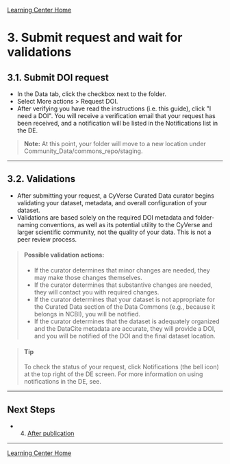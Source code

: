 [Learning Center Home](http://learning.cyverse.org/)

# 3. Submit request and wait for validations

## 3.1. Submit DOI request

-   In the Data tab, click the checkbox next to the folder.
-   Select More actions \> Request DOI.
-   After verifying you have read the instructions (i.e. this guide),
    click "I need a DOI". You will receive a verification email that
    your request has been received, and a notification will be listed in
    the Notifications list in the DE.

> **Note:** At this point, your folder will move to a new location under Community_Data/commons_repo/staging.

------------------------------------------------------------------------

## 3.2. Validations

-   After submitting your request, a CyVerse Curated Data curator begins
    validating your dataset, metadata, and overall configuration of your
    dataset.
-   Validations are based solely on the required DOI metadata and
    folder-naming conventions, as well as its potential utility to the
    CyVerse and larger scientific community, not the quality of your
    data. This is not a peer review process.

> #### Possible validation actions:
>
> - If the curator determines that minor changes are needed, they
> may make those changes themselves.
> - If the curator determines that substantive changes are needed,
> they will contact you with required changes.
> - If the curator determines that your dataset is not appropriate
> for the Curated Data section of the Data Commons (e.g., because
> it belongs in NCBI), you will be notified.
> -  If the curator determines that the dataset is adequately
> organized and the DataCite metadata are accurate, they will
> provide a DOI, and you will be notified of the DOI and the final
> dataset location.


> #### Tip
> To check the status of your request, click Notifications (the bell icon) at the top right of the DE screen. For more information on using notifications in the DE, see.

------------------------------------------------------------------------

## Next Steps

- 4) [After publication](https://cyverse-learning-materials.github.io/DOI_request_quickstart/after)

------------------------------------------------------------------------

[Learning Center Home](http://learning.cyverse.org/)